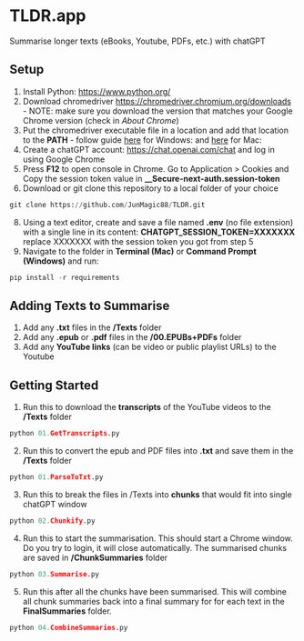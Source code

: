 # TLDR.app
Summarise longer texts (eBooks, Youtube, PDFs, etc.) with chatGPT

## Setup
1. Install Python: https://www.python.org/
2. Download chromedriver https://chromedriver.chromium.org/downloads - NOTE: make sure you download the version that matches your Google Chrome version (check in *About Chrome*)
3. Put the chromedriver executable file in a location and add that location to the **PATH** - follow guide [here](https://www.browserstack.com/guide/run-selenium-tests-using-selenium-chromedriver) for Windows:  and [here](https://www.swtestacademy.com/install-chrome-driver-on-mac/) for Mac: 
4. Create a chatGPT account: https://chat.openai.com/chat and log in using Google Chrome
5. Press **F12** to open console in Chrome. Go to Application > Cookies and Copy the session token value in **__Secure-next-auth.session-token**
6. Download or git clone this repository to a local folder of your choice
```python
git clone https://github.com/JunMagic88/TLDR.git
```
8. Using a text editor, create and save a file named **.env** (no file extension) with a single line in its content: **CHATGPT_SESSION_TOKEN=XXXXXXX** replace XXXXXXX with the session token you got from step 5
9. Navigate to the folder in **Terminal (Mac)** or **Command Prompt (Windows)** and run: 
```python
pip install -r requirements
```

## Adding Texts to Summarise
1. Add any **.txt** files in the **/Texts** folder 
2. Add any **.epub** or **.pdf** files in the **/00.EPUBs+PDFs** folder
3. Add any **YouTube links** (can be video or public playlist URLs) to the Youtube

## Getting Started
1. Run this to download the **transcripts** of the YouTube videos to the **/Texts** folder
```python
python 01.GetTranscripts.py
```
2. Run this to convert the epub and PDF files into **.txt** and save them in the **/Texts** folder
```python
python 01.ParseToTxt.py
```
3. Run this to break the files in /Texts into **chunks** that would fit into single chatGPT window
```python
python 02.Chunkify.py
```
4. Run this to start the summarisation. This should start a Chrome window. Do you try to login, it will close automatically. The summarised chunks are saved in **/ChunkSummaries** folder
```python
python 03.Summarise.py
```
5. Run this after all the chunks have been summarised. This will combine all chunk summaries back into a final summary for for each text in the **FinalSummaries** folder. 
```python
python 04.CombineSummaries.py
```
